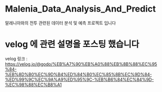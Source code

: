 # Malenia_Data_Analysis_And_Predict
말레니아와의 전투 관련된 데이터 분석 및 예측 프로젝트 입니다 


# velog 에 관련 설명을 포스팅 했습니다
velog 링크 : https://velog.io/@godo/%EB%A7%90%EB%A0%88%EB%8B%88%EC%95%84-%EB%8D%B0%EC%9D%B4%ED%84%B0%EC%85%8B%EC%9D%84-%ED%99%9C%EC%9A%A9%ED%95%9C-%EB%B6%84%EC%84%9D-%EC%98%88%EC%B8%A1
